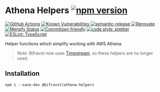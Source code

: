 # Athena Helpers [![npm version](https://img.shields.io/npm/v/@bifravst/athena-helpers.svg)](https://www.npmjs.com/package/@bifravst/athena-helpers)

[![GitHub Actions](https://github.com/bifravst/athena-helpers/workflows/Test%20and%20Release/badge.svg)](https://github.com/bifravst/athena-helpers/actions)
[![Known Vulnerabilities](https://snyk.io/test/github/bifravst/athena-helpers/badge.svg)](https://snyk.io/test/github/bifravst/athena-helpers)
[![semantic-release](https://img.shields.io/badge/%20%20%F0%9F%93%A6%F0%9F%9A%80-semantic--release-e10079.svg)](https://github.com/semantic-release/semantic-release)
[![Renovate](https://img.shields.io/badge/renovate-enabled-brightgreen.svg)](https://renovatebot.com)
[![Mergify Status](https://img.shields.io/endpoint.svg?url=https://dashboard.mergify.io/badges/bifravst/athena-helpers&style=flat)](https://mergify.io)
[![Commitizen friendly](https://img.shields.io/badge/commitizen-friendly-brightgreen.svg)](http://commitizen.github.io/cz-cli/)
[![code style: prettier](https://img.shields.io/badge/code_style-prettier-ff69b4.svg)](https://github.com/prettier/prettier/)
[![ESLint: TypeScript](https://img.shields.io/badge/ESLint-TypeScript-blue.svg)](https://github.com/typescript-eslint/typescript-eslint)

Helper functions which simplify working with AWS Athena.

> *Note:* Bifravst now uses [Timestream](https://aws.amazon.com/de/timestream/), so these helpers are no longer used.

## Installation

    npm i --save-dev @bifravst/athena-helpers
